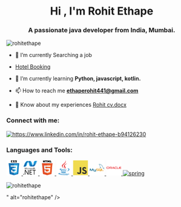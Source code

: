 <h1 align="center">Hi , I'm Rohit Ethape</h1>
<h3 align="center">A passionate java developer from India, Mumbai.</h3>

<p align="left"> <img src="https://komarev.com/ghpvc/?username=rohitethape&label=Profile%20views&color=0e75b6&style=flat" alt="rohitethape" /> </p>

- 🔭 I’m currently Searching a job
- [Hotel Booking](https://github.com/RohitEthape/HotelBooking.git)

- 🌱 I’m currently learning **Python, javascript, kotlin.**

- 📫 How to reach me **ethaperohit441@gmail.com**

- 📄 Know about my experiences [Rohit cv.docx](https://docs.google.com/document/d/1B3ImrnPUKATZV_Y53mynZ_kjGMAyKBIA/edit?usp=drivesdk&ouid=112389790461855432237&rtpof=true&sd=true)

<h3 align="left">Connect with me:</h3>
<p align="left">
<a href="https://linkedin.com/in/https://www.linkedin.com/in/rohit-ethape-b94126230" target="blank"><img align="center" src="https://raw.githubusercontent.com/rahuldkjain/github-profile-readme-generator/master/src/images/icons/Social/linked-in-alt.svg" alt="https://www.linkedin.com/in/rohit-ethape-b94126230" height="30" width="40" /></a>
</p>

<h3 align="left">Languages and Tools:</h3>
<p align="left"> <a href="https://www.w3schools.com/css/" target="_blank" rel="noreferrer"> <img src="https://raw.githubusercontent.com/devicons/devicon/master/icons/css3/css3-original-wordmark.svg" alt="css3" width="40" height="40"/> </a> <a href="https://dotnet.microsoft.com/" target="_blank" rel="noreferrer"> <img src="https://raw.githubusercontent.com/devicons/devicon/master/icons/dot-net/dot-net-original-wordmark.svg" alt="dotnet" width="40" height="40"/> </a> <a href="https://www.w3.org/html/" target="_blank" rel="noreferrer"> <img src="https://raw.githubusercontent.com/devicons/devicon/master/icons/html5/html5-original-wordmark.svg" alt="html5" width="40" height="40"/> </a> <a href="https://www.java.com" target="_blank" rel="noreferrer"> <img src="https://raw.githubusercontent.com/devicons/devicon/master/icons/java/java-original.svg" alt="java" width="40" height="40"/> </a> <a href="https://developer.mozilla.org/en-US/docs/Web/JavaScript" target="_blank" rel="noreferrer"> <img src="https://raw.githubusercontent.com/devicons/devicon/master/icons/javascript/javascript-original.svg" alt="javascript" width="40" height="40"/> </a> <a href="https://www.mysql.com/" target="_blank" rel="noreferrer"> <img src="https://raw.githubusercontent.com/devicons/devicon/master/icons/mysql/mysql-original-wordmark.svg" alt="mysql" width="40" height="40"/> </a> <a href="https://www.oracle.com/" target="_blank" rel="noreferrer"> <img src="https://raw.githubusercontent.com/devicons/devicon/master/icons/oracle/oracle-original.svg" alt="oracle" width="40" height="40"/> </a> <a href="https://spring.io/" target="_blank" rel="noreferrer"> <img src="https://www.vectorlogo.zone/logos/springio/springio-icon.svg" alt="spring" width="40" height="40"/> </a> </p>

<p><img align="center" src="https://github-readme-stats.vercel.app/api/top-langs?username=rohitethape&show_icons=true&locale=en&layout=compact" alt="rohitethape" /></p>
" alt="rohitethape" /></p>



<!---
RohitEthape/RohitEthape is a ✨ special ✨ repository because its `README.md` (this file) appears on your GitHub profile.
You can click the Preview link to take a look at your changes.
--->
